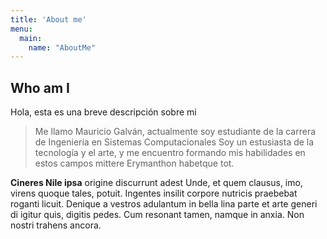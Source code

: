 ```yaml
---
title: 'About me'
menu:
  main:
    name: "AboutMe"
---
```


## Who am I

Hola, esta es una breve descripción sobre mi

> Me llamo Mauricio Galván, actualmente soy estudiante de la carrera de Ingeniería en Sistemas Computacionales
> Soy un estusiasta de la tecnología y el arte, y me encuentro formando mis habilidades en estos campos
> mittere Erymanthon habetque tot.

**Cineres Nile ipsa** origine discurrunt adest Unde, et quem clausus, imo,
virens quoque tales, potuit. Ingentes insilit corpore nutricis praebebat roganti
licuit. Denique a vestros adulantum in bella lina parte et arte generi di igitur
quis, digitis pedes. Cum resonant tamen, namque in anxia. Non nostri trahens
ancora.

